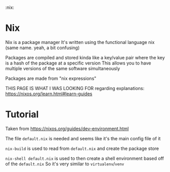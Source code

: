 :nix:


# Nix
Nix is a package manager
It's written using the functional language nix (same name. yeah, a bit confusing)

Packages are compiled and stored kinda like a key/value pair where the key is a hash of the package at a specific version
This allows you to have multiple versions of the same software simultaneously

Packages are made from "nix expressions"

THIS PAGE IS WHAT I WAS LOOKING FOR regarding explanations:
https://nixos.org/learn.html#learn-guides


# Tutorial
Taken from https://nixos.org/guides/dev-environment.html

The file `default.nix` is needed and seems like it's the main config file of it

`nix-build` is used to read from `default.nix` and create the package store

`nix-shell default.nix` is used to then create a shell environment based off of the `default.nix`
So it's very similar to `virtualenv`/`venv`

